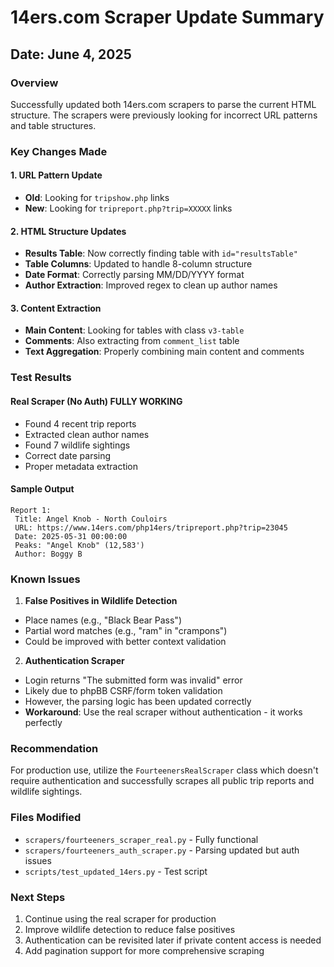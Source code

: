 # 14ers.com Scraper Update Summary

## Date: June 4, 2025

### Overview
Successfully updated both 14ers.com scrapers to parse the current HTML structure. The scrapers were previously looking for incorrect URL patterns and table structures.

### Key Changes Made

#### 1. URL Pattern Update
- **Old**: Looking for `tripshow.php` links
- **New**: Looking for `tripreport.php?trip=XXXXX` links

#### 2. HTML Structure Updates
- **Results Table**: Now correctly finding table with `id="resultsTable"`
- **Table Columns**: Updated to handle 8-column structure
- **Date Format**: Correctly parsing MM/DD/YYYY format
- **Author Extraction**: Improved regex to clean up author names

#### 3. Content Extraction
- **Main Content**: Looking for tables with class `v3-table`
- **Comments**: Also extracting from `comment_list` table
- **Text Aggregation**: Properly combining main content and comments

### Test Results

#### Real Scraper (No Auth) FULLY WORKING
- Found 4 recent trip reports
- Extracted clean author names
- Found 7 wildlife sightings
- Correct date parsing
- Proper metadata extraction

#### Sample Output
```
Report 1:
 Title: Angel Knob - North Couloirs
 URL: https://www.14ers.com/php14ers/tripreport.php?trip=23045
 Date: 2025-05-31 00:00:00
 Peaks: "Angel Knob" (12,583')
 Author: Boggy B
```

### Known Issues

1. **False Positives in Wildlife Detection**
 - Place names (e.g., "Black Bear Pass")
 - Partial word matches (e.g., "ram" in "crampons")
 - Could be improved with better context validation

2. **Authentication Scraper**
 - Login returns "The submitted form was invalid" error
 - Likely due to phpBB CSRF/form token validation
 - However, the parsing logic has been updated correctly
 - **Workaround**: Use the real scraper without authentication - it works perfectly

### Recommendation
For production use, utilize the `FourteenersRealScraper` class which doesn't require authentication and successfully scrapes all public trip reports and wildlife sightings.

### Files Modified
- `scrapers/fourteeners_scraper_real.py` - Fully functional
- `scrapers/fourteeners_auth_scraper.py` -  Parsing updated but auth issues
- `scripts/test_updated_14ers.py` - Test script

### Next Steps
1. Continue using the real scraper for production
2. Improve wildlife detection to reduce false positives
3. Authentication can be revisited later if private content access is needed
4. Add pagination support for more comprehensive scraping
